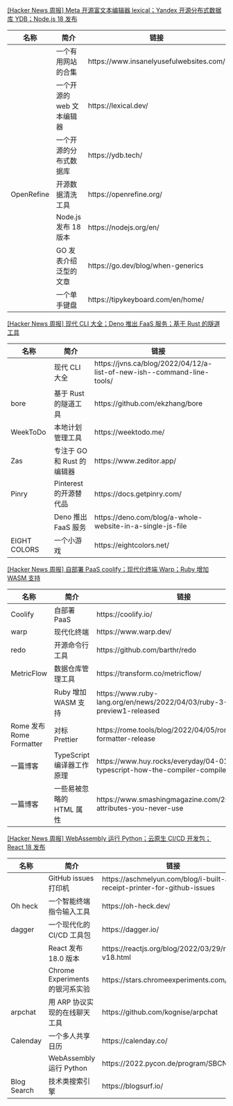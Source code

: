 [[Hacker News 周报] Meta 开源富文本编辑器 lexical；Yandex 开源分布式数据库 YDB；Node.js 18
发布](https://www.bilibili.com/video/BV16B4y127vi)
<table>
  <theader>
    <th>名称</th>
    <th>简介</th>
    <th>链接</th>
  </theader>
  <tbody>
    <tr>
      <td></td>
      <td>一个有用网站的合集</td>
      <td>https://www.insanelyusefulwebsites.com/</td>
    </tr><tr>
      <td></td>
      <td>一个开源的 web 文本编辑器</td>
      <td>https://lexical.dev/</td>
    </tr><tr>
      <td></td>
      <td>一个开源的分布式数据库</td>
      <td>https://ydb.tech/</td>
    </tr><tr>
      <td>OpenRefine</td>
      <td>开源数据清洗工具</td>
      <td>https://openrefine.org/</td>
    </tr><tr>
      <td></td>
      <td>Node.js 发布 18 版本</td>
      <td>https://nodejs.org/en/</td>
    </tr><tr>
      <td></td>
      <td>GO 发表介绍泛型的文章</td>
      <td>https://go.dev/blog/when-generics</td>
    </tr><tr>
      <td></td>
      <td>一个单手键盘</td>
      <td>https://tipykeyboard.com/en/home/</td>
    </tr>
  </tbody>
</table>

[[Hacker News 周报] 现代 CLI 大全；Deno 推出 FaaS 服务；基于 Rust
的隧道工具](https://www.bilibili.com/video/BV1yi4y1U7Ms)
<table>
  <theader>
    <th>名称</th>
    <th>简介</th>
    <th>链接</th>
  </theader>
  <tbody>
    <tr>
      <td></td>
      <td>现代 CLI 大全</td>
      <td>https://jvns.ca/blog/2022/04/12/a-list-of-new-ish--command-line-tools/</td>
    </tr><tr>
      <td>bore</td>
      <td>基于 Rust 的隧道工具</td>
      <td>https://github.com/ekzhang/bore</td>
    </tr><tr>
      <td>WeekToDo</td>
      <td>本地计划管理工具</td>
      <td>https://weektodo.me/</td>
    </tr><tr>
      <td>Zas</td>
      <td>专注于 GO 和 Rust 的编辑器</td>
      <td>https://www.zeditor.app/</td>
    </tr><tr>
      <td>Pinry</td>
      <td>Pinterest 的开源替代品</td>
      <td>https://docs.getpinry.com/</td>
    </tr><tr>
      <td></td>
      <td>Deno 推出 FaaS 服务</td>
      <td>https://deno.com/blog/a-whole-website-in-a-single-js-file</td>
    </tr><tr>
      <td>EIGHT COLORS</td>
      <td>一个小游戏</td>
      <td>https://eightcolors.net/</td>
    </tr>
  </tbody>
</table>

[[Hacker News 周报] 自部署 PaaS coolify；现代化终端 Warp；Ruby 增加 WASM
支持](https://www.bilibili.com/video/BV12i4y1D78x)
<table>
  <theader>
    <th>名称</th>
    <th>简介</th>
    <th>链接</th>
  </theader>
  <tbody>
    <tr>
      <td>Coolify</td>
      <td>自部署 PaaS</td>
      <td>https://coolify.io/</td>
    </tr><tr>
      <td>warp</td>
      <td>现代化终端</td>
      <td>https://www.warp.dev/</td>
    </tr><tr>
      <td>redo</td>
      <td>开源命令行工具</td>
      <td>https://github.com/barthr/redo</td>
    </tr><tr>
      <td>MetricFlow</td>
      <td>数据仓库管理工具</td>
      <td>https://transform.co/metricflow/</td>
    </tr><tr>
      <td></td>
      <td>Ruby 增加 WASM 支持</td>
      <td>https://www.ruby-lang.org/en/news/2022/04/03/ruby-3-2-0-preview1-released</td>
    </tr><tr>
      <td>Rome 发布 Rome Formatter</td>
      <td>对标 Prettier</td>
      <td>https://rome.tools/blog/2022/04/05/rome-formatter-release</td>
    </tr><tr>
      <td>一篇博客</td>
      <td>TypeScript 编译器工作原理</td>
      <td>https://www.huy.rocks/everyday/04-01-2022-typescript-how-the-compiler-compiles</td>
    </tr><tr>
      <td>一篇博客</td>
      <td>一些易被忽略的 HTML 属性</td>
      <td>https://www.smashingmagazine.com/2022/03/html-attributes-you-never-use</td>
    </tr>
  </tbody>
</table>

[[Hacker News 周报] WebAssembly 运行 Python；云原生 CI/CD 开发包；React 18
发布](https://www.bilibili.com/video/BV1aF41137oA)
<table>
  <theader>
    <th>名称</th>
    <th>简介</th>
    <th>链接</th>
  </theader>
  <tbody>
    <tr>
      <td></td>
      <td>GitHub issues 打印机</td>
      <td>https://aschmelyun.com/blog/i-built-a-receipt-printer-for-github-issues</td>
    </tr><tr>
      <td>Oh heck</td>
      <td>一个智能终端指令输入工具</td>
      <td>https://oh-heck.dev/</td>
    </tr><tr>
      <td>dagger</td>
      <td>一个现代化的 CI/CD 工具包</td>
      <td>https://dagger.io/</td>
    </tr><tr>
      <td></td>
      <td>React 发布 18.0 版本</td>
      <td>https://reactjs.org/blog/2022/03/29/react-v18.html</td>
    </tr><tr>
      <td></td>
      <td>Chrome Experiments 的银河系实验</td>
      <td>https://stars.chromeexperiments.com/</td>
    </tr><tr>
      <td>arpchat</td>
      <td>用 ARP 协议实现的在线聊天工具</td>
      <td>https://github.com/kognise/arpchat</td>
    </tr><tr>
      <td>Calenday</td>
      <td>一个多人共享日历</td>
      <td>https://calenday.co/</td>
    </tr><tr>
      <td></td>
      <td>WebAssembly 运行 Python</td>
      <td>https://2022.pycon.de/program/SBCNDY</td>
    </tr><tr>
      <td>Blog Search</td>
      <td>技术类搜索引擎</td>
      <td>https://blogsurf.io/</td>
    </tr>
  </tbody>
</table>